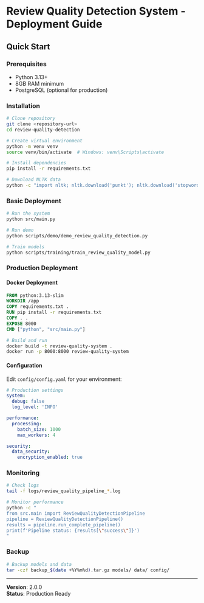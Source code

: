 # Review Quality Detection System - Deployment Guide

## Quick Start

### Prerequisites

- Python 3.13+
- 8GB RAM minimum
- PostgreSQL (optional for production)

### Installation

```bash
# Clone repository
git clone <repository-url>
cd review-quality-detection

# Create virtual environment
python -m venv venv
source venv/bin/activate  # Windows: venv\Scripts\activate

# Install dependencies
pip install -r requirements.txt

# Download NLTK data
python -c "import nltk; nltk.download('punkt'); nltk.download('stopwords'); nltk.download('wordnet')"
```

### Basic Deployment

```bash
# Run the system
python src/main.py

# Run demo
python scripts/demo/demo_review_quality_detection.py

# Train models
python scripts/training/train_review_quality_model.py
```

### Production Deployment

#### Docker Deployment

```dockerfile
FROM python:3.13-slim
WORKDIR /app
COPY requirements.txt .
RUN pip install -r requirements.txt
COPY . .
EXPOSE 8000
CMD ["python", "src/main.py"]
```

```bash
# Build and run
docker build -t review-quality-system .
docker run -p 8000:8000 review-quality-system
```

#### Configuration

Edit `config/config.yaml` for your environment:

```yaml
# Production settings
system:
  debug: false
  log_level: 'INFO'

performance:
  processing:
    batch_size: 1000
    max_workers: 4

security:
  data_security:
    encryption_enabled: true
```

### Monitoring

```bash
# Check logs
tail -f logs/review_quality_pipeline_*.log

# Monitor performance
python -c "
from src.main import ReviewQualityDetectionPipeline
pipeline = ReviewQualityDetectionPipeline()
results = pipeline.run_complete_pipeline()
print(f'Pipeline status: {results[\"success\"]}')
"
```

### Backup

```bash
# Backup models and data
tar -czf backup_$(date +%Y%m%d).tar.gz models/ data/ config/
```

---

**Version**: 2.0.0  
**Status**: Production Ready
